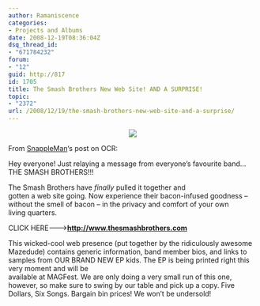 ```yaml
---
author: Ramaniscence
categories:
- Projects and Albums
date: 2008-12-19T08:36:04Z
dsq_thread_id:
- "671784232"
forum:
- "12"
guid: http://817
id: 1705
title: The Smash Brothers New Web Site! AND A SURPRISE!
topic:
- "2372"
url: /2008/12/19/the-smash-brothers-new-web-site-and-a-surprise/
---
```


<div align="center">
  <img src="images/newsMisc/baconEP.png" border="0" />
</div>

From <a href="http://www.ocremix.org/remixer/snappleman/" target="_blank">SnappleMan</a>&#8216;s post on OCR:

<div class="quoted-text">
  <p>
    Hey everyone! Just relaying a message from everyone&#8217;s favourite band&#8230; THE SMASH BROTHERS!!!
  </p>
  
  <p>
    The Smash Brothers have <em>finally</em> pulled it together and<br /> gotten a web site going. Now experience their bacon-infused goodness &#8211;<br /> without the smell of bacon &#8211; in the privacy and comfort of your own<br /> living quarters.
  </p>
  
  <p>
    CLICK HERE&#8212;&#8212;-><strong><a href="http://www.thesmashbrothers.com/" target="_blank">http://www.thesmashbrothers.com</a></strong>
  </p>
  
  <div class="quoted-text">
    This wicked-cool web presence (put together by the ridiculously awesome<br /> Mazedude) contains generic information, band member bios, and links to<br /> samples from OUR BRAND NEW EP kids. The EP is being printed right this very moment and will be<br /> available at MAGFest. We are only doing a very small run of this one,<br /> however, so make sure to swing by our table and pick up a copy. Five<br /> Dollars, Six Songs. Bargain bin prices! We won&#8217;t be undersold!
  </div>
</div>